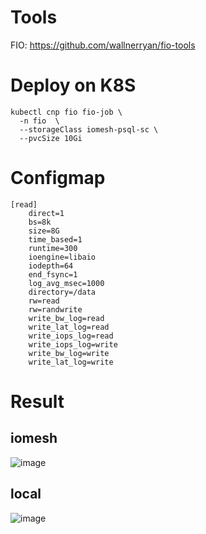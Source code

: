 # Tools
FIO: https://github.com/wallnerryan/fio-tools

# Deploy on K8S
```
kubectl cnp fio fio-job \
  -n fio  \
  --storageClass iomesh-psql-sc \
  --pvcSize 10Gi
```

# Configmap
```
[read]
    direct=1
    bs=8k
    size=8G
    time_based=1
    runtime=300
    ioengine=libaio
    iodepth=64
    end_fsync=1
    log_avg_msec=1000
    directory=/data
    rw=read
    rw=randwrite
    write_bw_log=read
    write_lat_log=read
    write_iops_log=read
    write_iops_log=write
    write_bw_log=write
    write_lat_log=write
```
# Result
## iomesh
![image](https://github.com/paul6668/test/assets/105109093/26deeee3-ca24-4ec8-b61c-4090dc3d4149)

## local
![image](https://github.com/paul6668/test/assets/105109093/75e80fb6-4468-4aeb-8618-b78d9bfa43cd)
